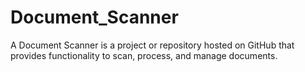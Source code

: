 # Document_Scanner
 A Document Scanner  is a project or repository hosted on GitHub that provides functionality to scan, process, and manage documents.
